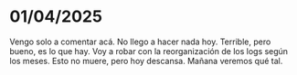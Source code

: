 # 01/04/2025

Vengo solo a comentar acá. No llego a hacer nada hoy. Terrible, pero bueno, es lo que hay. Voy a robar con la reorganización de los logs según los meses. Esto no muere, pero hoy descansa. Mañana veremos qué tal.
